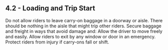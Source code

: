 ## 4.2 - Loading and Trip Start
Do not allow riders to leave carry-on baggage in a doorway or aisle. There should be nothing in the aisle that might trip other riders. Secure baggage and freight in ways that avoid damage and: Allow the driver to move freely and easily.
Allow riders to exit by any window or door in an emergency. Protect riders from injury if carry-ons fall or shift.